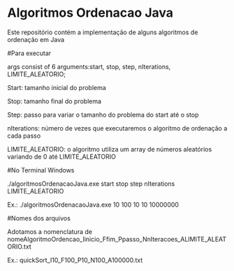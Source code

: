 ﻿# Algoritmos Ordenacao Java
Este repositório contém a implementação de alguns algoritmos de ordenação em Java

#Para executar

args consist of 6 arguments:start, stop, step, nIterations, LIMITE_ALEATORIO;

Start: tamanho inicial do problema

Stop: tamanho final do problema

Step: passo para variar o tamanho do problema do start até o stop

nIterations: número de vezes que executaremos o algoritmo de ordenação a cada passo

LIMITE_ALEATORIO: o algoritmo utiliza um array de números aleatórios variando de 0 até LIMITE_ALEATORIO

#No Terminal Windows

./algoritmosOrdenacaoJava.exe start stop step nIterations LIMITE_ALEATORIO

Ex.:
./algoritmosOrdenacaoJava.exe 10 100 10 10 10000000

#Nomes dos arquivos

Adotamos a nomenclatura de nomeAlgoritmoOrdencao_Iinicio_Ffim_Ppasso_NnIteracoes_ALIMITE_ALEATORIO.txt

Ex.: quickSort_I10_F100_P10_N100_A100000.txt

